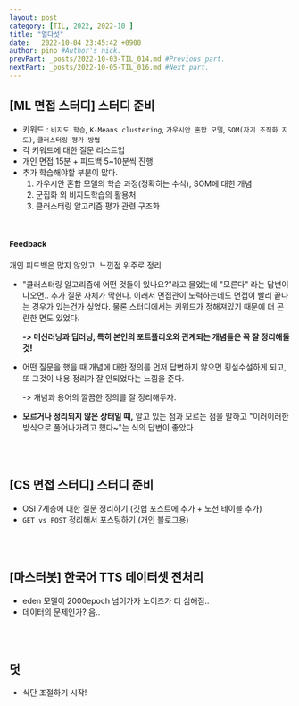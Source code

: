 ```yaml
---
layout: post
category: [TIL, 2022, 2022-10 ]
title: "열다섯"
date:   2022-10-04 23:45:42 +0900
author: pino #Author's nick.
prevPart: _posts/2022-10-03-TIL_014.md #Previous part.
nextPart: _posts/2022-10-05-TIL_016.md #Next part.
---
```


## [ML 면접 스터디] 스터디 준비 

- 키워드 : `비지도 학습`, `K-Means clustering`, `가우시안 혼합 모델`, `SOM(자기 조직화 지도)`, `클러스터링 평가 방법`
- 각 키워드에 대한 질문 리스트업
- 개인 면접 15분 + 피드백 5~10분씩 진행
- 추가 학습해야할 부분이 많다.
  1. 가우시안 혼합 모델의 학습 과정(정확히는 수식), SOM에 대한 개념
  2. 군집화 외 비지도학습의 활용처
  3. 클러스터링 알고리즘 평가 관련 구조화

<br>

#### Feedback

개인 피드백은 많지 않았고, 느낀점 위주로 정리

- "클러스터링 알고리즘에 어떤 것들이 있나요?"라고 물었는데 "모른다" 라는 답변이 나오면.. 추가 질문 자체가 막힌다. 이래서 면접관이 노력하는데도 면접이 빨리 끝나는 경우가 있는건가 싶었다. 물론 스터디에서는 키워드가 정해져있기 때문에 더 곤란한 면도 있었다.

  **-> 머신러닝과 딥러닝, 특히 본인의 포트폴리오와 관계되는 개념들은 꼭 잘 정리해둘 것!**

- 어떤 질문을 했을 때 개념에 대한 정의를 먼저 답변하지 않으면 횡설수설하게 되고, 또 그것이 내용 정리가 잘 안되었다는 느낌을 준다.

  -> 개념과 용어의 깔끔한 정의를 잘 정리해두자.

- **모르거나 정리되지 않은 상태일 때,** 알고 있는 점과 모르는 점을 말하고 "이러이러한 방식으로 풀어나가려고 했다~"는 식의 답변이 좋았다.

<br><br>

## [CS 면접 스터디] 스터디 준비

- OSI 7계층에 대한 질문 정리하기 (깃헙 포스트에 추가 + 노션 테이블 추가)
-  `GET vs POST` 정리해서 포스팅하기 (개인 블로그용)

<br><br>

## [마스터봇] 한국어 TTS 데이터셋 전처리

- eden 모델이 2000epoch 넘어가자 노이즈가 더 심해짐..
- 데이터의 문제인가? 음..

<br><br>

## 덧

- 식단 조절하기 시작!
